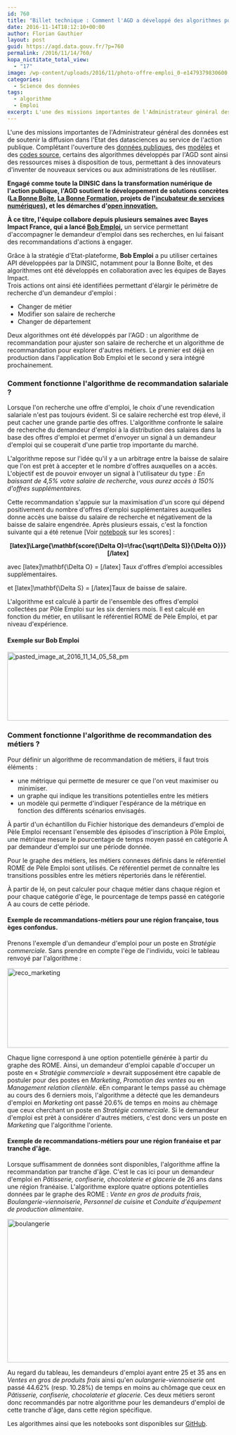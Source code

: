 ```yaml
---
id: 760
title: "Billet technique : Comment l'AGD a développé des algorithmes pour les demandeurs d'emploi"
date: 2016-11-14T18:12:10+00:00
author: Florian Gauthier
layout: post
guid: https://agd.data.gouv.fr/?p=760
permalink: /2016/11/14/760/
kopa_nictitate_total_view:
  - "17"
image: /wp-content/uploads/2016/11/photo-offre-emploi_0-e1479379830600.jpeg
categories:
  - Science des données
tags:
  - algorithme
  - Emploi
excerpt: L'une des missions importantes de l'Administrateur général des données est de soutenir la diffusion dans l'Etat des datasciences au service de l'action publique. Complétant l'ouverture des données publiques, des modèles et des codes source, certains des algorithmes développés par l'AGD sont ainsi des ressources mises à disposition de tous, permettant à des innovateurs d'inventer de nouveaux services ou aux administrations de les réutiliser.
---
```

L'une des missions importantes de l'Administrateur général des données est de soutenir la diffusion dans l'Etat des datasciences au service de l'action publique. Complétant l'ouverture des <a href="http://www.data.gouv.fr/">données publiques</a>, des <a href="https://www.openfisca.fr/">modèles</a> et des <a href="https://www.etalab.gouv.fr/codeimpot-un-hackathon-autour-de-louverture-du-code-source-du-calculateur-impots">codes source</a>, certains des algorithmes développés par l'AGD sont ainsi des ressources mises à disposition de tous, permettant à des innovateurs d'inventer de nouveaux services ou aux administrations de les réutiliser.
  
<strong>Engagé comme toute la DINSIC dans la transformation numérique de l'action publique, l'AGD soutient le développement de solutions concrètes (<a href="http://labonneboite.pole-emploi.fr/">La Bonne Boîte</a>, <a href="http://labonneformation.pole-emploi.fr/">La Bonne Formation</a>, projets de l'<a href="https://beta.gouv.fr/">incubateur de services numériques</a>), et les démarches d'<a href="https://www.etalab.gouv.fr/rejoignez-la-1e-promotion-dentrepreneurs-dinteret-general">open innovation.</a></strong>
  
<strong>À ce titre, l'équipe collabore depuis plusieurs semaines avec Bayes Impact France, qui a lancé <a href="https://www.bob-emploi.fr">Bob Emploi</a>,</strong> un service permettant d'accompagner le demandeur d'emploi dans ses recherches, en lui faisant des recommandations d'actions à engager.
  
Grâce à la stratégie d'Etat-plateforme, <strong>Bob Emploi</strong> a pu utiliser certaines API développées par la DINSIC, notamment pour la Bonne Boîte, et des algorithmes ont été développés en collaboration avec les équipes de Bayes Impact.  
Trois actions ont ainsi été identifiées permettant d'élargir le périmètre de recherche d'un demandeur d'emploi :

- Changer de métier 
- Modifier son salaire de recherche
- Changer de département

Deux algorithmes ont été développés par l'AGD : un algorithme de recommandation pour ajuster son salaire de recherche et un algorithme de recommandation pour explorer d'autres métiers. Le premier est déjà en production dans l'application Bob Emploi et le second y sera intégré prochainement.

### Comment fonctionne l'algorithme de recommandation salariale ? 

Lorsque l'on recherche une offre d'emploi, le choix d'une revendication salariale n'est pas toujours évident. Si ce salaire recherché est trop élevé, il peut cacher une grande partie des offres. L'algorithme confronte le salaire de recherche du demandeur d'emploi à la distribution des salaires dans la base des offres d'emploi et permet d'envoyer un signal à un demandeur d'emploi qui se couperait d'une partie trop importante du marché.

L'algorithme repose sur l'idée qu'il y a un arbitrage entre la baisse de salaire que l'on est prèt à accepter et le nombre d'offres auxquelles on a accès. L'objectif est de pouvoir envoyer un signal à l'utilisateur du type : _En baissant de 4,5% votre salaire de recherche, vous aurez accès à 150% d'offres supplémentaires._

Cette recommandation s'appuie sur la maximisation d'un score qui dépend positivement du nombre d'offres d'emploi supplémentaires auxquelles donne accès une baisse du salaire de recherche et négativement de la baisse de salaire engendrée. Après plusieurs essais, c'est la fonction suivante qui a été retenue [Voir <a href="https://github.com/SGMAP-AGD/recommandations_emploi/blob/master/recommandations_salariales/algo_reco_salaries_score.ipynb">notebook</a> sur les scores] :


<p style="text-align: center;">
  <strong>[latex]\Large{\mathbf{score(\Delta O)=\frac{\sqrt(\Delta S)}{\Delta O}}}[/latex]</strong>
</p>


avec [latex]\mathbf{\Delta O} = [/latex] Taux d'offres d&#8217;emploi accessibles supplémentaires.

et [latex]\mathbf{\Delta S} = [/latex]Taux de baisse de salaire.

L'algorithme est calculé à partir de l'ensemble des offres d'emploi collectées par Pôle Emploi sur les six derniers mois. Il est calculé en fonction du métier, en utilisant le référentiel ROME de Pèle Emploi, et par niveau d'expérience.

#### Exemple sur Bob Emploi

[<img class="alignnone size-full wp-image-815" src="https://agd.data.gouv.fr/wp-content/uploads/2016/11/pasted_image_at_2016_11_14_05_58_pm.png" alt="pasted_image_at_2016_11_14_05_58_pm" width="512" height="156" srcset="https://agd.data.gouv.fr/wp-content/uploads/2016/11/pasted_image_at_2016_11_14_05_58_pm.png 512w, https://agd.data.gouv.fr/wp-content/uploads/2016/11/pasted_image_at_2016_11_14_05_58_pm-300x91.png 300w" sizes="(max-width: 512px) 100vw, 512px" />](https://agd.data.gouv.fr/wp-content/uploads/2016/11/pasted_image_at_2016_11_14_05_58_pm.png)

### Comment fonctionne l'algorithme de recommandation des métiers ?

Pour définir un algorithme de recommandation de métiers, il faut trois éléments :

- une métrique qui permette de mesurer ce que l'on veut maximiser ou minimiser.
- un graphe qui indique les transitions potentielles entre les métiers
- un modèle qui permette d'indiquer l'espérance de la métrique en fonction des différents scénarios envisagés.

À partir d'un échantillon du Fichier historique des demandeurs d'emploi de Pèle Emploi recensant l'ensemble des épisodes d'inscription à Pôle Emploi, une métrique mesure le pourcentage de temps moyen passé en catégorie A par demandeur d'emploi sur une période donnée.

Pour le graphe des métiers, les métiers connexes définis dans le référentiel ROME de Pèle Emploi sont utilisés. Ce référentiel permet de connaître les transitions possibles entre les métiers répertoriés dans le référentiel.

À partir de lé, on peut calculer pour chaque métier dans chaque région et pour chaque catégorie d'ège, le pourcentage de temps passé en catégorie A au cours de cette période.

#### Exemple de recommandations-métiers pour une région française, tous èges confondus.

Prenons l'exemple d'un demandeur d'emploi pour un poste en _Stratégie commerciale_. Sans prendre en compte l'ège de l'individu, voici le tableau renvoyé par l'algorithme :

[<img class="size-full wp-image-762 aligncenter" src="https://agd.data.gouv.fr/wp-content/uploads/2016/11/image01.png" alt="reco_marketing" width="800" height="181" srcset="https://agd.data.gouv.fr/wp-content/uploads/2016/11/image01.png 800w, https://agd.data.gouv.fr/wp-content/uploads/2016/11/image01-300x68.png 300w, https://agd.data.gouv.fr/wp-content/uploads/2016/11/image01-768x174.png 768w" sizes="(max-width: 800px) 100vw, 800px" />](https://agd.data.gouv.fr/wp-content/uploads/2016/11/image01.png)

Chaque ligne correspond à une option potentielle générée à partir du graphe des ROME. Ainsi, un demandeur d'emploi capable d'occuper un poste en « _Stratégie commerciale_ » devrait supposément ètre capable de postuler pour des postes en _Marketing_, _Promotion des ventes_ ou en _Management relation clientèle_. éEn comparant le temps passé au chèmage au cours des 6 derniers mois, l'algorithme a détecté que les demandeurs d'emploi en _Marketing_ ont passé 20.6% de temps en moins au chèmage que ceux cherchant un poste en <em>Stratégie commerciale</em>. Si le demandeur d'emploi est prèt à considérer d'autres métiers, c'est donc vers un poste en <em>Marketing</em> que l'algorithme l'oriente.

#### Exemple de recommandations-métiers pour une région franéaise et par tranche d'âge.

Lorsque suffisamment de données sont disponibles, l'algorithme affine la recommandation par tranche d'âge. C'est le cas ici pour un demandeur d'emploi en <em>Pâtisserie, confiserie, chocolaterie et glacerie</em> de 26 ans dans une région franéaise. L'algorithme explore quatre options potentielles données par le graphe des ROME : <em>Vente en gros de produits frais</em>, <em>Boulangerie-viennoiserie</em>, <em>Personnel de cuisine</em> et <em>Conduite d'équipement de production alimentaire</em>.

<span style="font-weight: 400;"><a href="https://agd.data.gouv.fr/wp-content/uploads/2016/11/boulangerie.png"><img class="wp-image-763 aligncenter" src="https://agd.data.gouv.fr/wp-content/uploads/2016/11/boulangerie.png" alt="boulangerie" width="679" height="326" srcset="https://agd.data.gouv.fr/wp-content/uploads/2016/11/boulangerie.png 817w, https://agd.data.gouv.fr/wp-content/uploads/2016/11/boulangerie-300x144.png 300w, https://agd.data.gouv.fr/wp-content/uploads/2016/11/boulangerie-768x368.png 768w" sizes="(max-width: 679px) 100vw, 679px" /></a></span>

Au regard du tableau, les demandeurs d'emploi ayant entre 25 et 35 ans en <em>Ventes en gros de produits frais</em> ainsi qu'en <em>oulangerie-viennoiserie</em> ont passé 44.62% (resp. 10.28%) de temps en moins au chômage que ceux en <em>Pâtisserie, confiserie, chocolaterie et glacerie</em>. Ces deux métiers seront donc recommandés par notre algorithme pour les demandeurs d'emploi de cette tranche d'âge, dans cette région spécifique.

Les algorithmes ainsi que les notebooks sont disponibles sur <a href="https://github.com/SGMAP-AGD/recommandations_emploi">GitHub</a>.
